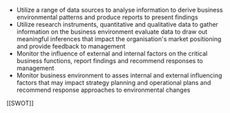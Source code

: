 - Utilize a range of data sources to analyse information to derive business environmental patterns and produce reports to present findings
- Utilize research instruments, quantitative and qualitative data to gather information on the business environment evaluate data to  draw out meaningful inferences that impact the organisation's market positioning and provide feedback to management
- Monitor the influence of external and internal factors on the critical business functions, report findings and recommend responses to management 
- Monitor business environment to asses internal and external influencing factors that may impact strategy planning and operational plans and recommend response approaches to environmental changes

[[SWOT]]